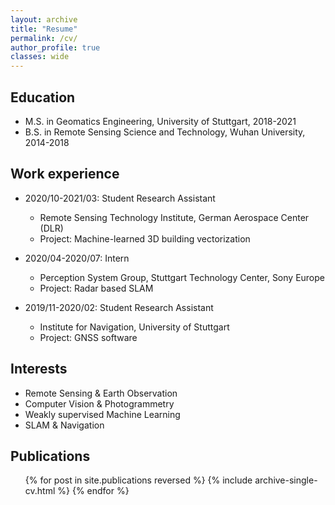 ```yaml
---
layout: archive
title: "Resume"
permalink: /cv/
author_profile: true
classes: wide
---
```


Education
-----
* M.S. in Geomatics Engineering, University of Stuttgart, 2018-2021
* B.S. in Remote Sensing Science and Technology, Wuhan University, 2014-2018

Work experience
-----
* 2020/10-2021/03:  Student Research Assistant
  * Remote Sensing Technology Institute, German Aerospace Center (DLR)
  * Project: Machine-learned 3D building vectorization

* 2020/04-2020/07:  Intern
  * Perception System Group, Stuttgart Technology Center, Sony Europe
  * Project: Radar based SLAM

* 2019/11-2020/02:  Student Research Assistant
  * Institute for Navigation, University of Stuttgart
  * Project: GNSS software
  
Interests
-----
* Remote Sensing & Earth Observation
* Computer Vision & Photogrammetry
* Weakly supervised Machine Learning
* SLAM & Navigation

Publications
-----
  <ul>{% for post in site.publications reversed %}
    {% include archive-single-cv.html %}
  {% endfor %}</ul>
  

  

  

